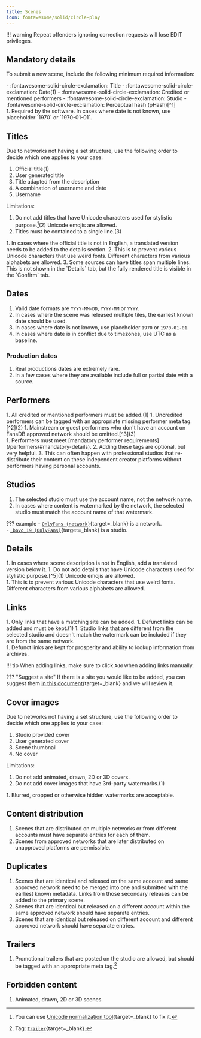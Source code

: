 ```yaml
---
title: Scenes
icon: fontawesome/solid/circle-play
---
```


!!! warning
    Repeat offenders ignoring correction requests will lose EDIT privileges.

## Mandatory details

To submit a new scene, include the following minimum required information:

<div class="annotate" markdown>
- :fontawesome-solid-circle-exclamation: Title
- :fontawesome-solid-circle-exclamation: Date(1)
- :fontawesome-solid-circle-exclamation: Credited or mentioned performers
- :fontawesome-solid-circle-exclamation: Studio
- :fontawesome-solid-circle-exclamation: Perceptual hash (pHash)[^1]
</div>
1.  Required by the software. In cases where date is not known, use placeholder `1970` or `1970-01-01`. 

## Titles

<div class="annotate" markdown>
Due to networks not having a set structure, use the following order to decide which one applies to your case:

1. Official title(1)
1. User generated title
1. Title adapted from the description
1. A combination of username and date
1. Username

Limitations:

1. Do not add titles that have Unicode characters used for stylistic purpose.[^5](2) Unicode emojis are allowed.
1. Titles must be contained to a single line.(3) 
</div>
1.  In cases where the official title is not in English, a translated version needs to be added to the details section.
2.  This is to prevent various Unicode characters that use weird fonts. Different characters from various alphabets are allowed.
3.  Some sources can have titles span multiple lines. This is not shown in the `Details` tab, but the fully rendered title is visible in the `Confirm` tab. 

## Dates

1. Valid date formats are `YYYY-MM-DD`, `YYYY-MM` or `YYYY`.
1. In cases where the scene was released multiple tiles, the earliest known date should be used.
1. In cases where date is not known, use placeholder `1970` or `1970-01-01`. 
1. In cases where date is in conflict due to timezones, use UTC as a baseline. 

### Production dates

1. Real productions dates are extremely rare.
1. In a few cases where they are available include full or partial date with a source.

## Performers

<div class="annotate" markdown>
1. All credited or mentioned performers must be added.(1) 
1. Uncredited performers can be tagged with an appropriate missing performer meta tag.[^2](2)
1. Mainstream or guest performers who don't have an account on FansDB approved network should be omitted.[^3](3)
</div>
1.  Performers must meet [mandatory performer requirements](/performers/#mandatory-details). 
2.  Adding these tags are optional, but very helpful.
3.  This can often happen with professional studios that re-distribute their content on these independent creator platforms without performers having personal accounts. 

## Studios

1. The selected studio must use the account name, not the network name.
1. In cases where content is watermarked by the network, the selected studio must match the account name of that watermark. 

??? example
    - [`OnlyFans (network)`](https://fansdb.cc/studios/73e83206-90b0-41b8-acf5-3d74a244ad5a){target=_blank} is a network.  
    - [`_boyo_19 (OnlyFans)`](https://fansdb.cc/studios/e60a6efa-6f9f-4b01-a530-b5d09d8538dc){target=_blank} is a studio.

## Details

<div class="annotate" markdown>
1. In cases where scene description is not in English, add a translated version below it.
1. Do not add details that have Unicode characters used for stylistic purpose.[^5](1) Unicode emojis are allowed.
</div>
1.  This is to prevent various Unicode characters that use weird fonts. Different characters from various alphabets are allowed.

## Links

<div class="annotate" markdown>
1. Only links that have a matching site can be added.
1. Defunct links can be added and must be kept.(1)
1. Studio links that are different from the selected studio and doesn't match the watermark can be included if they are from the same network.
</div>
1.  Defunct links are kept for prosperity and ability to lookup information from archives.

!!! tip
    When adding links, make sure to click `Add` when adding links manually. 

??? "Suggest a site"
    If there is a site you would like to be added, you can suggest them [in this document](https://cryptpad.fr/sheet/#/2/sheet/edit/6DWaSIONfZN4Ty0S2+nEpT6q/){target=_blank} and we will review it.


## Cover images

<div class="annotate" markdown>
Due to networks not having a set structure, use the following order to decide which one applies to your case:

1. Studio provided cover
1. User generated cover
1. Scene thumbnail
1. No cover

Limitations:

1. Do not add animated, drawn, 2D or 3D covers.
1. Do not add cover images that have 3rd-party watermarks.(1)
</div>
1.  Blurred, cropped or otherwise hidden watermarks are acceptable.

## Content distribution

1. Scenes that are distributed on multiple networks or from different accounts must have separate entries for each of them.
1. Scenes from approved networks that are later distributed on unapproved platforms are permissible. 

## Duplicates

1. Scenes that are identical and released on the same account and same approved network need to be merged into one and submitted with the earliest known metadata. Links from those secondary releases can be added to the primary scene.
1. Scenes that are identical but released on a different account within the same approved network should have separate entries.
1. Scenes that are identical but released on different account and different approved network should have separate entries.

## Trailers

1. Promotional trailers that are posted on the studio are allowed, but should be tagged with an appropriate meta tag.[^4]

## Forbidden content

1. Animated, drawn, 2D or 3D scenes.

[^1]: Perceptual hash (pHash) can be generated in [Stash](https://github.com/stashapp/stash){target=_blank} by enabling `Generate perceptual hashes` option in Settings > Tasks. 
[^2]: These tags are: [`Missing Performer (Female)`](https://fansdb.cc/tags/0da5f9d7-a766-4eef-887c-fece963feec2){target=_blank}, [`Missing Performer (Male)`](https://fansdb.cc/tags/3ce1c8e4-fbdf-460c-87cd-749a8cf40e83){target=_blank}, [`Missing Performer (Trans)`](https://fansdb.cc/tags/e2b45727-e740-4ff2-b112-a6657727f4bf){target=_blank}.
[^3]: These scenes can be optionally tagged with [`Unverified Performer`](https://fansdb.cc/tags/daa452de-e324-4b0c-811a-4c2e0a277535){target=_blank} tag and mention the performer's name in the scene details. 
[^4]: Tag: [`Trailer`](https://fansdb.cc/tags/d1afaa79-0b33-4bb1-91d0-3d2b3c4f735b){target=_blank}.
[^5]: You can use [Unicode normalization tool](https://dencode.com/en/string/unicode-normalization){target=_blank} to fix it. 